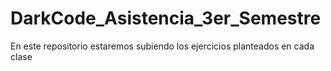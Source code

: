 # DarkCode_Asistencia_3er_Semestre
En este repositorio estaremos subiendo los ejercicios planteados en cada clase
